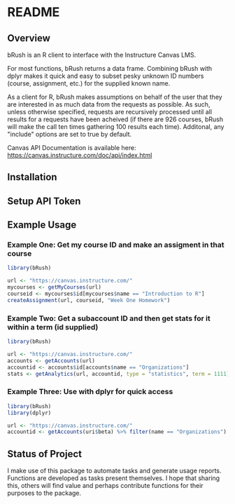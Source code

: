 README
================

Overview
--------

bRush is an R client to interface with the Instructure Canvas LMS.

For most functions, bRush returns a data frame. Combining bRush with dplyr makes it quick and easy to subset pesky unknown ID numbers (course, assignment, etc.) for the supplied known name.

As a client for R, bRush makes assumptions on behalf of the user that they are interested in as much data from the requests as possible. As such, unless otherwise specified, requests are recursively processed until all results for a requests have been acheived (if there are 926 courses, bRush will make the call ten times gathering 100 results each time). Additonal, any "include" options are set to true by default.

Canvas API Documentation is available here: <https://canvas.instructure.com/doc/api/index.html>

Installation
------------

Setup API Token
---------------

Example Usage
-------------

### Example One: Get my course ID and make an assigment in that course

``` r
library(bRush)

url <- "https://canvas.instructure.com/"
mycourses <- getMyCourses(url)
courseid <- mycourses$id[mycourses$name == "Introduction to R"]
createAssignment(url, courseid, "Week One Homework")
```

### Example Two: Get a subaccount ID and then get stats for it within a term (id supplied)

``` r
library(bRush)

url <- "https://canvas.instructure.com/"
accounts <- getAccounts(url)
accountid <- accounts$id[accounts$name == "Organizations"]
stats <- getAnalytics(url, accountid, type = "statistics", term = 1111)
```

### Example Three: Use with dplyr for quick access

``` r
library(bRush)
library(dplyr)

url <- "https://canvas.instructure.com/"
accountid <- getAccounts(uri$beta) %>% filter(name == "Organizations") %>% .[["id"]]
```

Status of Project
-----------------

I make use of this package to automate tasks and generate usage reports. Functions are developed as tasks present themselves. I hope that sharing this, others will find value and perhaps contribute functions for their purposes to the package.
